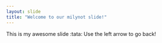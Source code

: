 ```yaml
---
layout: slide
title: "Welcome to our milynot slide!"
---
```

This is my awesome slide :tata:
Use the left arrow to go back!

